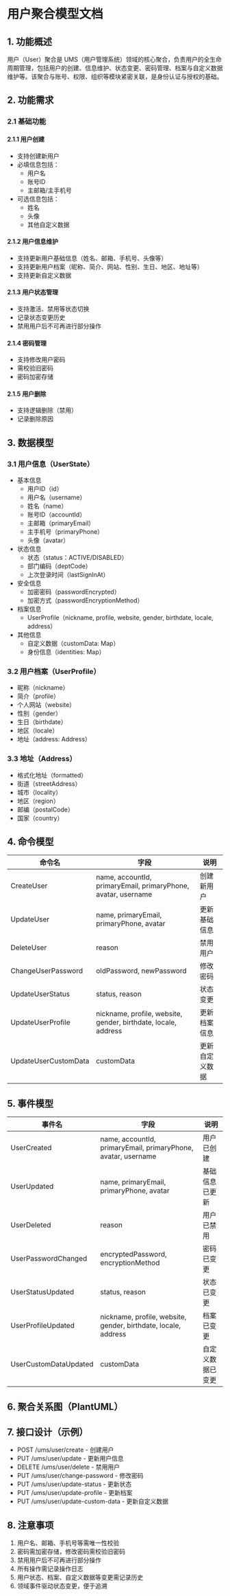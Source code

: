 # 用户聚合模型文档

## 1. 功能概述

用户（User）聚合是 UMS（用户管理系统）领域的核心聚合，负责用户的全生命周期管理，包括用户的创建、信息维护、状态变更、密码管理、档案与自定义数据维护等。该聚合与账号、权限、组织等模块紧密关联，是身份认证与授权的基础。

## 2. 功能需求

### 2.1 基础功能

#### 2.1.1 用户创建
- 支持创建新用户
- 必填信息包括：
  - 用户名
  - 账号ID
  - 主邮箱/主手机号
- 可选信息包括：
  - 姓名
  - 头像
  - 其他自定义数据

#### 2.1.2 用户信息维护
- 支持更新用户基础信息（姓名、邮箱、手机号、头像等）
- 支持更新用户档案（昵称、简介、网站、性别、生日、地区、地址等）
- 支持更新自定义数据

#### 2.1.3 用户状态管理
- 支持激活、禁用等状态切换
- 记录状态变更历史
- 禁用用户后不可再进行部分操作

#### 2.1.4 密码管理
- 支持修改用户密码
- 需校验旧密码
- 密码加密存储

#### 2.1.5 用户删除
- 支持逻辑删除（禁用）
- 记录删除原因

## 3. 数据模型

### 3.1 用户信息（UserState）

- 基本信息
  - 用户ID（id）
  - 用户名（username）
  - 姓名（name）
  - 账号ID（accountId）
  - 主邮箱（primaryEmail）
  - 主手机号（primaryPhone）
  - 头像（avatar）
- 状态信息
  - 状态（status：ACTIVE/DISABLED）
  - 部门编码（deptCode）
  - 上次登录时间（lastSignInAt）
- 安全信息
  - 加密密码（passwordEncrypted）
  - 加密方式（passwordEncryptionMethod）
- 档案信息
  - UserProfile（nickname, profile, website, gender, birthdate, locale, address）
- 其他信息
  - 自定义数据（customData: Map）
  - 身份信息（identities: Map）

### 3.2 用户档案（UserProfile）

- 昵称（nickname）
- 简介（profile）
- 个人网站（website）
- 性别（gender）
- 生日（birthdate）
- 地区（locale）
- 地址（address: Address）

### 3.3 地址（Address）

- 格式化地址（formatted）
- 街道（streetAddress）
- 城市（locality）
- 地区（region）
- 邮编（postalCode）
- 国家（country）

## 4. 命令模型

| 命令名                  | 字段                                                         | 说明                   |
|-------------------------|--------------------------------------------------------------|------------------------|
| CreateUser              | name, accountId, primaryEmail, primaryPhone, avatar, username| 创建新用户             |
| UpdateUser              | name, primaryEmail, primaryPhone, avatar                     | 更新基础信息           |
| DeleteUser              | reason                                                       | 禁用用户               |
| ChangeUserPassword      | oldPassword, newPassword                                     | 修改密码               |
| UpdateUserStatus        | status, reason                                               | 状态变更               |
| UpdateUserProfile       | nickname, profile, website, gender, birthdate, locale, address| 更新档案信息           |
| UpdateUserCustomData    | customData                                                   | 更新自定义数据         |

## 5. 事件模型

| 事件名                  | 字段                                                         | 说明                   |
|-------------------------|--------------------------------------------------------------|------------------------|
| UserCreated             | name, accountId, primaryEmail, primaryPhone, avatar, username| 用户已创建             |
| UserUpdated             | name, primaryEmail, primaryPhone, avatar                     | 基础信息已更新         |
| UserDeleted             | reason                                                       | 用户已禁用             |
| UserPasswordChanged     | encryptedPassword, encryptionMethod                          | 密码已变更             |
| UserStatusUpdated       | status, reason                                               | 状态已变更             |
| UserProfileUpdated      | nickname, profile, website, gender, birthdate, locale, address| 档案已变更             |
| UserCustomDataUpdated   | customData                                                   | 自定义数据已变更       |

## 6. 聚合关系图（PlantUML）

## 7. 接口设计（示例）

- POST /ums/user/create - 创建用户
- PUT /ums/user/update - 更新用户信息
- DELETE /ums/user/delete - 禁用用户
- PUT /ums/user/change-password - 修改密码
- PUT /ums/user/update-status - 更新状态
- PUT /ums/user/update-profile - 更新档案
- PUT /ums/user/update-custom-data - 更新自定义数据

## 8. 注意事项

1. 用户名、邮箱、手机号等需唯一性校验
2. 密码需加密存储，修改密码需校验旧密码
3. 禁用用户后不可再进行部分操作
4. 所有操作需记录操作日志
5. 用户状态、档案、自定义数据等变更需记录历史
6. 领域事件驱动状态变更，便于追溯 